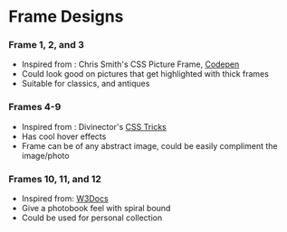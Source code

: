 # Frame Designs

### Frame 1, 2, and 3
- Inspired from : Chris Smith's CSS Picture Frame, [Codepen](https://codepen.io/chris22smith/pen/PbBwjp)
- Could look good on pictures that get highlighted with thick frames
- Suitable for classics, and antiques

### Frames 4-9
- Inspired from : Divinector's [CSS Tricks](https://www.youtube.com/watch?v=K3NNBnSA3C4)
- Has cool hover effects
- Frame can be of any abstract image, could be easily compliment the image/photo

### Frames 10, 11, and 12
- Inspired from: [W3Docs](https://www.w3docs.com/snippets/css/how-to-add-a-frame-around-an-image.html)
- Give a photobook feel with spiral bound
- Could be used for personal collection